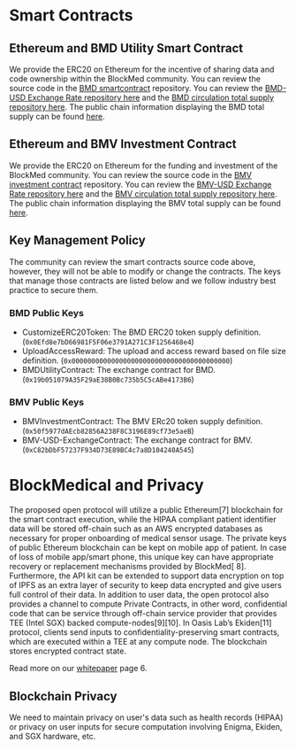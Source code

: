 # Smart Contracts
## Ethereum and BMD Utility Smart Contract
We provide the ERC20 on Ethereum for the incentive of sharing data and code ownership within the BlockMed community.
You can review the source code in the [BMD smartcontract](https://github.com/BlockMedical/BMD-smartcontract/tree/encryption-v0.5.3/contracts) repository.
You can review the [BMD-USD Exchange Rate repository here](https://github.com/BlockMedical/BMD-smartcontract/blob/encryption-v0.5.3/contracts/BMDUtilityContract.sol) and the [BMD circulation total supply repository here](https://github.com/BlockMedical/BMD-smartcontract/blob/encryption-v0.5.3/contracts/CustomizedERC20Token.sol#L65). The public chain information displaying the BMD total supply can be found [here](https://etherscan.io/token/0xd9a2dc793e1bbce46e2a7e766d7c76fdaf465e48).


## Ethereum and BMV Investment Contract
We provide the ERC20 on Ethereum for the funding and investment of the BlockMed community.
You can review the source code in the [BMV investment contract](https://github.com/BlockMedical/BMV-ventureasset/tree/v0.3.0/contracts) repository.
You can review the [BMV-USD Exchange Rate repository here](https://github.com/BlockMedical/BMV-ventureasset/blob/v0.3.0/contracts/BMV-USD-ExchangeContract.sol) and the [BMV circulation total supply repository here](https://github.com/BlockMedical/BMV-ventureasset/blob/v0.3.0/contracts/BMVInvestmentContract.sol#L58). The public chain information displaying the BMV total supply can be found [here](https://etherscan.io/token/0x76eec17d8f2a0fad17c9df63524799130834d9d2).

## Key Management Policy
The community can review the smart contracts source code above, however, they will not be able to modify or change the contracts. The keys that manage those contracts are listed below and we follow industry best practice to secure them.

### BMD Public Keys
- CustomizeERC20Token: The BMD ERC20 token supply definition. (`0x0Efd8e7bD66981F5F06e3791A271C3F1256468e4`)
- UploadAccessReward: The upload and access reward based on file size definition. (`0x0000000000000000000000000000000000000000`)
- BMDUtilityContract: The exchange contract for BMD. (`0x19b051079A35F29aE38B0Bc735b5C5cABe4173B6`)

### BMV Public Keys
- BMVInvestmentContract: The BMV ERc20 token supply definition. (`0x50f5977dAEcb82856A238F8C3196E89cf73e5aeB`)
- BMV-USD-ExchangeContract: The exchange contract for BMV. (`0xC82bDbF57237F934D73E89BC4c7a8D104240A545`)

# BlockMedical and Privacy
The proposed open protocol will utilize a public Ethereum[7] blockchain for the smart contract execution, while the HIPAA compliant patient identifier data will be stored off-chain such as an AWS encrypted databases as necessary for proper onboarding of medical sensor usage. The private keys of public Ethereum blockchain can be kept on mobile app of patient. In case of loss of mobile app/smart phone, this unique key can have appropriate recovery or replacement mechanisms provided by BlockMed[​ 8]​. Furthermore, the API kit can be extended to support data encryption on top of IPFS as an extra layer of security to keep data encrypted and give users full control of their data. In addition to user data, the open protocol also provides a channel to compute Private Contracts, in other word, confidential code that can be service through off-chain service provider that provides TEE (Intel SGX) backed compute-nodes[9][10]. In Oasis Lab’s Ekiden[11] protocol, clients send inputs to confidentiality-preserving smart contracts, which are executed within a TEE at any compute node. The blockchain stores encrypted contract state.

Read more on our [whitepaper](https://www.slideshare.net/secret/4CGbQSZ5xrHU6w) page 6.

## Blockchain Privacy
We need to maintain privacy on user's data such as health records (HIPAA) or privacy on user inputs for secure computation involving Enigma, Ekiden, and SGX hardware, etc.
